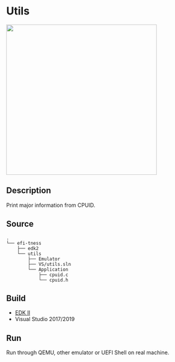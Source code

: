 # Utils
<img src="./pic/cpuid.jpg" alt="" width="400"/>

## Description

Print major information from CPUID.

## Source
```
.
└── efi-tness
    ├── edk2
    └── utils
        ├── Emulator
        ├── VS/utils.sln
        └── Application
            ├── cpuid.c
            └── cpuid.h
```

## Build

* [EDK II](https://github.com/tianocore/edk2)
* Visual Studio 2017/2019

## Run

Run through QEMU, other emulator or UEFI Shell on real machine.
